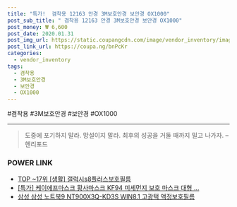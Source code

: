 ```yaml
--- 
title: "특가!  겸착용 12163 안경 3M보호안경 보안경 OX1000" 
post_sub_title: " 겸착용 12163 안경 3M보호안경 보안경 OX1000" 
post_money: ₩ 6,600 
post_date: 2020.01.31 
post_img_url: https://static.coupangcdn.com/image/vendor_inventory/images/2017/09/22/17/4/b156abf0-4e33-4512-9e08-0a400ff3139e.jpg 
post_link_url: https://coupa.ng/bnPcKr 
categories: 
  - vendor_inventory 
tags: 
  - 겸착용 
  - 3M보호안경 
  - 보안경 
  - OX1000 
--- 
```

  #겸착용 #3M보호안경 #보안경 #OX1000 
<hr> 

> 도중에 포기하지 말라. 망설이지 말라. 최후의 성공을 거둘 때까지 밀고 나가자. – 헨리포드 


### POWER LINK

* <a href="https://blog.naver.com/fasyy4321/221777903789" target="_blank"> TOP ~17위 [생활] 갤럭시s8플러스보호필름</a>
* <a href="https://blog.naver.com/an0733/221786791225" target="_blank">[특가] 케이에프마스크 황사마스크 KF94 미세먼지 보호 마스크 대형 ...</a>
* <a href="https://blog.naver.com/sakai111/221785059382" target="_blank">삼성 삼성 노트북9 NT900X3Q-KD3S WIN8.1 고광택 액정보호필름</a>

